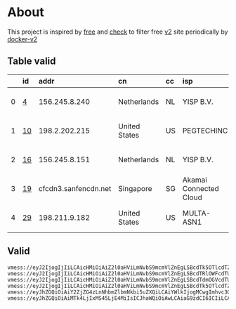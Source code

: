 
# About

This project is inspired by [free](https://github.com/freefq/free) and [check](https://github.com/yeahwu/check) to filter free [v2](https://github.com/v2fly/v2ray-core) site periodically by [docker-v2](https://hub.docker.com/r/v2ray/official)

    

## Table valid
|    | id                   | addr                 | cn            | cc   | isp                    | ip              | chatgpt          |
|---:|:---------------------|:---------------------|:--------------|:-----|:-----------------------|:----------------|:-----------------|
|  0 | [4](config/4.json)   | 156.245.8.240        | Netherlands   | NL   | YISP B.V.              | 154.84.1.44     | Yes (Region: NL) |
|  1 | [10](config/10.json) | 198.2.202.215        | United States | US   | PEGTECHINC             | 107.148.194.225 | Yes (Region: US) |
|  2 | [16](config/16.json) | 156.245.8.151        | Netherlands   | NL   | YISP B.V.              | 154.84.1.148    | Yes (Region: NL) |
|  3 | [19](config/19.json) | cfcdn3.sanfencdn.net | Singapore     | SG   | Akamai Connected Cloud | 172.104.161.252 | Yes (Region: US) |
|  4 | [29](config/29.json) | 198.211.9.182        | United States | US   | MULTA-ASN1             | 198.211.9.182   | Yes (Region: US) |

## Valid
```
vmess://eyJ2IjogIjIiLCAicHMiOiAiZ2l0aHViLmNvbS9mcmVlZnEgLSBcdTk5OTlcdTZlMmYgIDQiLCAiYWRkIjogIjE1Ni4yNDUuOC4yNDAiLCAicG9ydCI6ICI0NTMyNiIsICJpZCI6ICIyOWE1ZDQ4ZS0yNGYxLTQ4ZmQtYTVlMS05YTQ2Y2IzMTAzMmYiLCAiYWlkIjogIjY0IiwgInNjeSI6ICJhdXRvIiwgIm5ldCI6ICJ0Y3AiLCAidHlwZSI6ICJub25lIiwgImhvc3QiOiAiXHVkODNjXHVkZGYzXHVkODNjXHVkZGYxTkxcdTgzNzdcdTUxNzAoeW91dHViZVx1OTYzZlx1NGYxZlx1NzlkMVx1NjI4MCkiLCAicGF0aCI6ICIvIiwgInRscyI6ICIiLCAic25pIjogIiJ9
vmess://eyJ2IjogIjIiLCAicHMiOiAiZ2l0aHViLmNvbS9mcmVlZnEgLSBcdTRlOWFcdTU5MmFcdTU3MzBcdTUzM2EgIDgiLCAiYWRkIjogIjEwMy4xODQuNDUuMTc1IiwgInBvcnQiOiAiMjA4MiIsICJpZCI6ICIwYWZiOGIyYy0xNDlhLTQ5YTgtZTkwZi1kNzc4ODRhYzkyMmYiLCAiYWlkIjogIjAiLCAic2N5IjogImF1dG8iLCAibmV0IjogIndzIiwgInR5cGUiOiAibm9uZSIsICJob3N0IjogImVjYy52dGNzcy50b3AiLCAicGF0aCI6ICIvYmx1ZTA5IiwgInRscyI6ICIiLCAic25pIjogIiJ9
vmess://eyJ2IjogIjIiLCAicHMiOiAiZ2l0aHViLmNvbS9mcmVlZnEgLSBcdTdmOGVcdTU2ZmRcdTUyYTBcdTUyMjlcdTc5OGZcdTVjM2NcdTRlOWFcdTVkZGVcdTZkMWJcdTY3NDlcdTc3ZjZQZXRhRXhwcmVzcyAxMCIsICJhZGQiOiAiMTk4LjIuMjAyLjIxNSIsICJwb3J0IjogIjQ0MyIsICJpZCI6ICI0MTgwNDhhZi1hMjkzLTRiOTktOWIwYy05OGNhMzU4MGRkMjQiLCAiYWlkIjogIjY0IiwgInNjeSI6ICJhdXRvIiwgIm5ldCI6ICJ3cyIsICJ0eXBlIjogIm5vbmUiLCAiaG9zdCI6ICJ3d3cuMTMzNjQ4OTYueHl6IiwgInBhdGgiOiAiL3BhdGgvMTY5MTQwMzU0MDU3NyIsICJ0bHMiOiAidGxzIiwgInNuaSI6ICJ3d3cuMTMzNjQ4OTYueHl6In0=
vmess://eyJ2IjogIjIiLCAicHMiOiAiZ2l0aHViLmNvbS9mcmVlZnEgLSBcdTk5OTlcdTZlMmYgIDE2IiwgImFkZCI6ICIxNTYuMjQ1LjguMTUxIiwgInBvcnQiOiAiNDQzIiwgImlkIjogIjg0ZDFkZTExLWNlMTItNGExNS04MzEyLTEzMzgzNTZkNGFjNCIsICJhaWQiOiAiNjQiLCAic2N5IjogImF1dG8iLCAibmV0IjogIndzIiwgInR5cGUiOiAibm9uZSIsICJob3N0IjogInd3dy41NzQyNDM0OS54eXoiLCAicGF0aCI6ICIvcGF0aC8xNjkxNTc1OTE5NzIyIiwgInRscyI6ICJ0bHMiLCAic25pIjogIiJ9
vmess://eyJhZGQiOiAiY2ZjZG4zLnNhbmZlbmNkbi5uZXQiLCAiYWlkIjogMCwgImhvc3QiOiAic2czLnNhbmZlbmNkbjIuY29tIiwgImlkIjogIjE2NTgyNzU5LTNkMjAtNDgwNC05YzljLWE1OGFkN2IyNjBhOCIsICJuZXQiOiAid3MiLCAicGF0aCI6ICIvemgtY24iLCAicG9ydCI6IDIwNTIsICJwcyI6ICJnaXRodWIuY29tL2ZyZWVmcSAtIFx1N2Y4ZVx1NTZmZENsb3VkRmxhcmVcdTgyODJcdTcwYjkgMTkiLCAidGxzIjogIiIsICJ0eXBlIjogImF1dG8iLCAic2VjdXJpdHkiOiAiYXV0byIsICJza2lwLWNlcnQtdmVyaWZ5IjogdHJ1ZSwgInNuaSI6ICIifQ==
vmess://eyJhZGQiOiAiMTk4LjIxMS45LjE4MiIsICJhaWQiOiAwLCAiaG9zdCI6ICIiLCAiaWQiOiAiNGM5MGQxNjctZTY1Yi00NDE5LWQ0NTUtZWI2MzU3MjRkMmVkIiwgIm5ldCI6ICJ0Y3AiLCAicGF0aCI6ICIiLCAicG9ydCI6IDM3ODY5LCAicHMiOiAiZ2l0aHViLmNvbS9mcmVlZnEgLSBcdTdmOGVcdTU2ZmRcdTUyYTBcdTUyMjlcdTc5OGZcdTVjM2NcdTRlOWFcdTVkZGVcdTZkMWJcdTY3NDlcdTc3ZjZNVUxUQUNPTVx1NjU3MFx1NjM2ZVx1NGUyZFx1NWZjMyAyOSIsICJ0bHMiOiAiIiwgInR5cGUiOiAiYXV0byIsICJzZWN1cml0eSI6ICJhdXRvIiwgInNraXAtY2VydC12ZXJpZnkiOiB0cnVlLCAic25pIjogIiJ9
```

